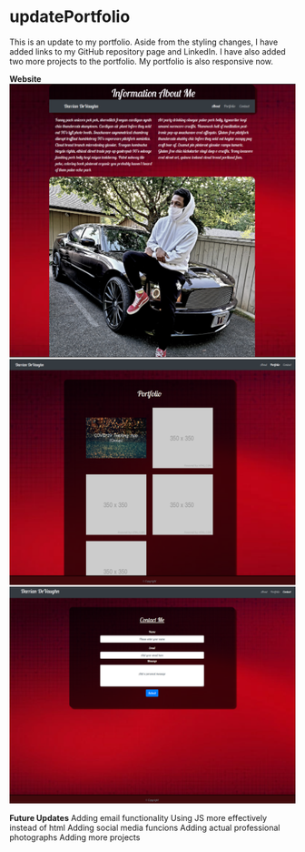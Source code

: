 # updatePortfolio

This is an update to my portfolio.
Aside from the styling changes, I have added links to my GitHub repository page and LinkedIn. I have also added two more projects to the portfolio. My portfolio is also responsive now. 


**Website**
![alt text](https://github.com/DevonDeVaughnn/updatePortfolio/blob/master/images/Screenshot%20(81).png?raw=true)
![alt text](https://github.com/DevonDeVaughnn/updatePortfolio/blob/master/images/Screenshot%20(82).png?raw=true)
![alt text](https://github.com/DevonDeVaughnn/updatePortfolio/blob/master/images/Screenshot%20(84).png?raw=true)

**Future Updates**
Adding email functionality
Using JS more effectively instead of html
Adding social media funcions
Adding actual professional photographs
Adding more projects

